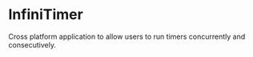 # InfiniTimer
Cross platform application to allow users to run timers concurrently and consecutively.
